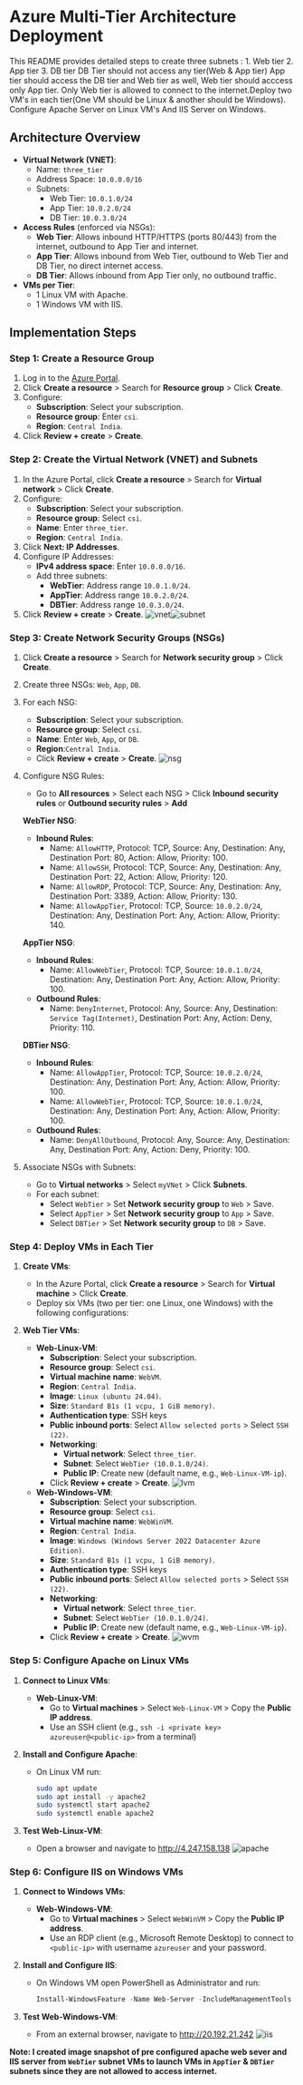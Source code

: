 # Azure Multi-Tier Architecture Deployment

This README provides detailed steps to
create three subnets : 1. Web tier 2. App tier 3. DB tier DB Tier should not access any tier(Web & App tier) App tier should access the DB tier and Web tier as well, Web tier should acccess only App tier. Only Web tier is allowed to connect to the internet.Deploy two VM's in each tier(One VM should be Linux & another should be Windows). Configure Apache Server on Linux VM's And IIS Server on Windows.

## Architecture Overview

- **Virtual Network (VNET)**:
  - Name: `three_tier`
  - Address Space: `10.0.0.0/16`
  - Subnets:
    - Web Tier: `10.0.1.0/24`
    - App Tier: `10.0.2.0/24`
    - DB Tier: `10.0.3.0/24`
- **Access Rules** (enforced via NSGs):
  - **Web Tier**: Allows inbound HTTP/HTTPS (ports 80/443) from the internet, outbound to App Tier and internet.
  - **App Tier**: Allows inbound from Web Tier, outbound to Web Tier and DB Tier, no direct internet access.
  - **DB Tier**: Allows inbound from App Tier only, no outbound traffic.
- **VMs per Tier**:
  - 1 Linux VM with Apache.
  - 1 Windows VM with IIS.
## Implementation Steps

### Step 1: Create a Resource Group

1. Log in to the [Azure Portal](https://portal.azure.com).
2. Click **Create a resource** > Search for **Resource group** > Click **Create**.
3. Configure:
   - **Subscription**: Select your subscription.
   - **Resource group**: Enter `csi`.
   - **Region**: `Central India`.
4. Click **Review + create** > **Create**.

### Step 2: Create the Virtual Network (VNET) and Subnets

1. In the Azure Portal, click **Create a resource** > Search for **Virtual network** > Click **Create**.
2. Configure:
   - **Subscription**: Select your subscription.
   - **Resource group**: Select `csi`.
   - **Name**: Enter `three_tier`.
   - **Region**: `Central India`.
3. Click **Next: IP Addresses**.
4. Configure IP Addresses:
   - **IPv4 address space**: Enter `10.0.0.0/16`.
   - Add three subnets:
     - **WebTier**: Address range `10.0.1.0/24`.
     - **AppTier**: Address range `10.0.2.0/24`.
     - **DBTier**: Address range `10.0.3.0/24`.
5. Click **Review + create** > **Create**.
![vnet](img/vnet.png)![subnet](img/subnet.png)

### Step 3: Create Network Security Groups (NSGs)

1. Click **Create a resource** > Search for **Network security group** > Click **Create**.
2. Create three NSGs: `Web`, `App`, `DB`.
3. For each NSG:
   - **Subscription**: Select your subscription.
   - **Resource group**: Select `csi`.
   - **Name**: Enter `Web`, `App`, or `DB`.
   - **Region**:`Central India`.
   - Click **Review + create** > **Create**.
![nsg](img/nsg.png)

4. Configure NSG Rules:
   - Go to **All resources** > Select each NSG > Click **Inbound security rules** or **Outbound security rules** > **Add**

   **WebTier NSG**:
   - **Inbound Rules**:
     - Name: `AllowHTTP`, Protocol: TCP, Source: Any, Destination: Any, Destination Port: 80, Action: Allow, Priority: 100.
     - Name: `AllowSSH`, Protocol: TCP, Source: Any, Destination: Any, Destination Port: 22, Action: Allow, Priority: 120.
     - Name: `AllowRDP`, Protocol: TCP, Source: Any, Destination: Any, Destination Port: 3389, Action: Allow, Priority: 130.
     - Name: `AllowAppTier`, Protocol: TCP, Source: `10.0.2.0/24`, Destination: Any, Destination Port: Any, Action: Allow, Priority: 140.

   **AppTier NSG**:
   - **Inbound Rules**:
     - Name: `AllowWebTier`, Protocol: TCP, Source: `10.0.1.0/24`, Destination: Any, Destination Port: Any, Action: Allow, Priority: 100.
   - **Outbound Rules**:
     - Name: `DenyInternet`, Protocol: Any, Source: Any, Destination: `Service Tag(Internet)`, Destination Port: Any, Action: Deny, Priority: 110.

   **DBTier NSG**:
   - **Inbound Rules**:
     - Name: `AllowAppTier`, Protocol: TCP, Source: `10.0.2.0/24`, Destination: Any, Destination Port: Any, Action: Allow, Priority: 100.
     - Name: `AllowWebTier`, Protocol: TCP, Source: `10.0.1.0/24`, Destination: Any, Destination Port: Any, Action: Allow, Priority: 100.
   - **Outbound Rules**:
     - Name: `DenyAllOutbound`, Protocol: Any, Source: Any, Destination: Any, Destination Port: Any, Action: Deny, Priority: 100.

5. Associate NSGs with Subnets:
   - Go to **Virtual networks** > Select `myVNet` > Click **Subnets**.
   - For each subnet:
     - Select `WebTier` > Set **Network security group** to `Web` > Save.
     - Select `AppTier` > Set **Network security group** to `App` > Save.
     - Select `DBTier` > Set **Network security group** to `DB` > Save.

### Step 4: Deploy VMs in Each Tier

1. **Create VMs**:
   - In the Azure Portal, click **Create a resource** > Search for **Virtual machine** > Click **Create**.
   - Deploy six VMs (two per tier: one Linux, one Windows) with the following configurations:

2. **Web Tier VMs**:
   - **Web-Linux-VM**:
     - **Subscription**: Select your subscription.
     - **Resource group**: Select `csi`.
     - **Virtual machine name**: `WebVM`.
     - **Region**: `Central India`.
     - **Image**: `Linux (ubuntu 24.04)`.
     - **Size**: `Standard B1s (1 vcpu, 1 GiB memory)`.
     - **Authentication type**: SSH keys
     - **Public inbound ports**: Select `Allow selected ports` > Select `SSH (22)`.
     - **Networking**:
       - **Virtual network**: Select `three_tier`.
       - **Subnet**: Select `WebTier (10.0.1.0/24)`.
       - **Public IP**: Create new (default name, e.g., `Web-Linux-VM-ip`).
     - Click **Review + create** > **Create**.
![lvm](img/lvm.png)
   - **Web-Windows-VM**:
     - **Subscription**: Select your subscription.
     - **Resource group**: Select `csi`.
     - **Virtual machine name**: `WebWinVM`.
     - **Region**: `Central India`.
     - **Image**: `Windows (Windows Server 2022 Datacenter Azure Edition)`.
     - **Size**: `Standard B1s (1 vcpu, 1 GiB memory)`.
     - **Authentication type**: SSH keys
     - **Public inbound ports**: Select `Allow selected ports` > Select `SSH (22)`.
     - **Networking**:
       - **Virtual network**: Select `three_tier`.
       - **Subnet**: Select `WebTier (10.0.1.0/24)`.
       - **Public IP**: Create new (default name, e.g., `Web-Linux-VM-ip`).
     - Click **Review + create** > **Create**.
![wvm](img/wvm.png)

### Step 5: Configure Apache on Linux VMs

1. **Connect to Linux VMs**:
   - **Web-Linux-VM**: 
     - Go to **Virtual machines** > Select `Web-Linux-VM` > Copy the **Public IP address**.
     - Use an SSH client (e.g., `ssh -i <private key> azureuser@<public-ip>` from a terminal)

2. **Install and Configure Apache**:
   - On Linux VM run:
     ```bash
     sudo apt update
     sudo apt install -y apache2
     sudo systemctl start apache2
     sudo systemctl enable apache2
     ```
3. **Test Web-Linux-VM**:
   - Open a browser and navigate to http://4.247.158.138
![apache](img/apache.png)

### Step 6: Configure IIS on Windows VMs

1. **Connect to Windows VMs**:
   - **Web-Windows-VM**:
     - Go to **Virtual machines** > Select `WebWinVM` > Copy the **Public IP address**.
     - Use an RDP client (e.g., Microsoft Remote Desktop) to connect to `<public-ip>` with username `azureuser` and your password.

2. **Install and Configure IIS**:
   - On Windows VM open PowerShell as Administrator and run:
     ```powershell
     Install-WindowsFeature -Name Web-Server -IncludeManagementTools
     ```
3. **Test Web-Windows-VM**:
   - From an external browser, navigate to http://20.192.21.242 
![iis](img/iis.png)

**Note: I created image snapshot of pre configured apache web sever and IIS server from `WebTier` subnet VMs to launch VMs in `AppTier` & `DBTier` subnets since they are not allowed to access internet.**